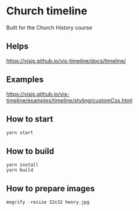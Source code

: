 # Church timeline

Built for the Church History course

## Helps
https://visjs.github.io/vis-timeline/docs/timeline/

## Examples
https://visjs.github.io/vis-timeline/examples/timeline/styling/customCss.html

## How to start

```
yarn start
```

## How to build

```
yarn install
yarn build
```

## How to prepare images

```
mogrify -resize 32x32 henry.jpg
```